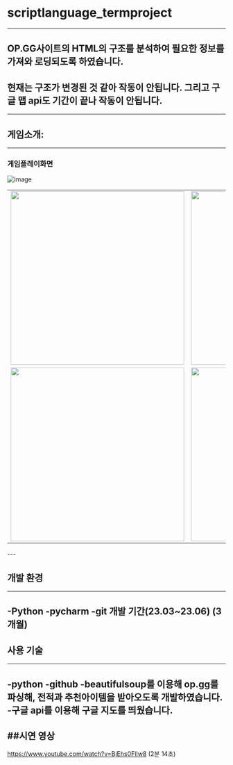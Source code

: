 # scriptlanguage_termproject
---

## OP.GG사이트의 HTML의 구조를 분석하여 필요한 정보를 가져와 로딩되도록 하였습니다.
## 현재는 구조가 변경된 것 같아 작동이 안됩니다. 그리고 구글 맵 api도 기간이 끝나 작동이 안됩니다.
---

## 게임소개:
---
### 게임플레이화면
![image](https://github.com/user-attachments/assets/4d781a12-78be-40bf-8821-74cd3af6eb24)

<table>
  <tr>
    <td><img src="https://github.com/user-attachments/assets/e3d06365-cb4a-4426-9893-81a7526a1fd3" width="400"/></td>
    <td><img src="https://github.com/user-attachments/assets/10e73559-f68f-4fed-b8c6-7d44973c7583" width="400"/></td>
  </tr>
  <tr>
    <td><img src="https://github.com/user-attachments/assets/71887ca6-da00-4810-9dc2-30dc7b885b17" width="400"/></td>
    <td><img src="https://github.com/user-attachments/assets/1226b76c-21d3-440c-9f9e-7d4a28077232" width="400"/></td>
  </tr>
</table>
---

## 개발 환경
---
-Python
-pycharm
-git 개발 기간(23.03~23.06) (3개월)
---

## 사용 기술
---
-python
-github
-beautifulsoup를 이용해 op.gg를 파싱해, 전적과 추천아이템을 받아오도록 개발하였습니다.
-구글 api를 이용해 구글 지도를 띄웠습니다.
---

##시연 영상
---
https://www.youtube.com/watch?v=BjEhs0FlIw8 (2분 14초)

